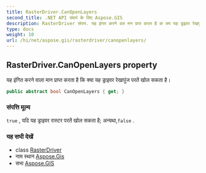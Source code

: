 ```yaml
---
title: RasterDriver.CanOpenLayers
second_title: .NET API संदर्भ के लिए Aspose.GIS
description: RasterDriver संपत्त. यह इंगत करने वल मन प्रप्त करत है क क्य यह ड्रइवर रेखपुंज परतें खल सकत है
type: docs
weight: 10
url: /hi/net/aspose.gis/rasterdriver/canopenlayers/
---
```

## RasterDriver.CanOpenLayers property

यह इंगित करने वाला मान प्राप्त करता है कि क्या यह ड्राइवर रेखापुंज परतें खोल सकता है।

```csharp
public abstract bool CanOpenLayers { get; }
```

### संपत्ति मूल्य

`true` , यदि यह ड्राइवर रास्टर परतें खोल सकता है; अन्यथा,`false` .

### यह सभी देखें

* class [RasterDriver](../)
* नाम स्थान [Aspose.Gis](../../rasterdriver/)
* सभा [Aspose.GIS](../../../)


